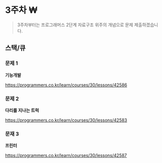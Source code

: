 # 3주차 ₩

> 3주차부터는 프로그래머스 2단계 자료구조 위주의 개념으로 문제 제출하겠습니다. 

## 스택/큐

### 문제 1

**기능개발**

https://programmers.co.kr/learn/courses/30/lessons/42586

### 문제 2

**다리를 지나는 트럭**

https://programmers.co.kr/learn/courses/30/lessons/42583

### 문재 3 

**프린터**

https://programmers.co.kr/learn/courses/30/lessons/42587